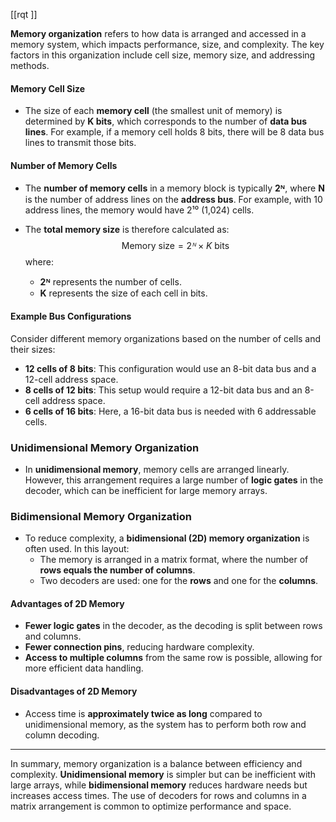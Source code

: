 [[rqt ]]

**Memory organization** refers to how data is arranged and accessed in a memory system, which impacts performance, size, and complexity. The key factors in this organization include cell size, memory size, and addressing methods.

#### Memory Cell Size
- The size of each **memory cell** (the smallest unit of memory) is determined by **K bits**, which corresponds to the number of **data bus lines**. For example, if a memory cell holds 8 bits, there will be 8 data bus lines to transmit those bits.

#### Number of Memory Cells
- The **number of memory cells** in a memory block is typically **2ᴺ**, where **N** is the number of address lines on the **address bus**. For example, with 10 address lines, the memory would have 2¹⁰ (1,024) cells.
  
- The **total memory size** is therefore calculated as:  
  $$
  \text{Memory size} = 2ᴺ \times K \text{ bits}
  $$
  where:
  - **2ᴺ** represents the number of cells.
  - **K** represents the size of each cell in bits.

#### Example Bus Configurations
Consider different memory organizations based on the number of cells and their sizes:
- **12 cells of 8 bits**: This configuration would use an 8-bit data bus and a 12-cell address space.
- **8 cells of 12 bits**: This setup would require a 12-bit data bus and an 8-cell address space.
- **6 cells of 16 bits**: Here, a 16-bit data bus is needed with 6 addressable cells.

### Unidimensional Memory Organization
- In **unidimensional memory**, memory cells are arranged linearly. However, this arrangement requires a large number of **logic gates** in the decoder, which can be inefficient for large memory arrays.

### Bidimensional Memory Organization
- To reduce complexity, a **bidimensional (2D) memory organization** is often used. In this layout:
  - The memory is arranged in a matrix format, where the number of **rows equals the number of columns**.
  - Two decoders are used: one for the **rows** and one for the **columns**.

#### Advantages of 2D Memory
- **Fewer logic gates** in the decoder, as the decoding is split between rows and columns.
- **Fewer connection pins**, reducing hardware complexity.
- **Access to multiple columns** from the same row is possible, allowing for more efficient data handling.

#### Disadvantages of 2D Memory
- Access time is **approximately twice as long** compared to unidimensional memory, as the system has to perform both row and column decoding.

---

In summary, memory organization is a balance between efficiency and complexity. **Unidimensional memory** is simpler but can be inefficient with large arrays, while **bidimensional memory** reduces hardware needs but increases access times. The use of decoders for rows and columns in a matrix arrangement is common to optimize performance and space.